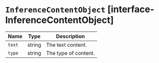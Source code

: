 # `InferenceContentObject` [interface-InferenceContentObject]

| Name | Type | Description |
| - | - | - |
| `text` | string | The text content. |
| `type` | string | The type of content. |
